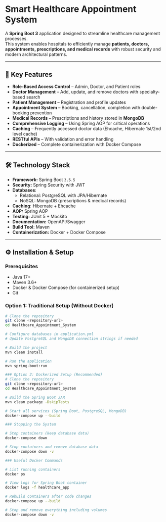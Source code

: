 # Smart Healthcare Appointment System

A **Spring Boot 3** application designed to streamline healthcare management processes.  
This system enables hospitals to efficiently manage **patients, doctors, appointments, prescriptions, and medical records** with robust security and modern architectural patterns.

---

## 🚀 Key Features
- **Role-Based Access Control** – Admin, Doctor, and Patient roles  
- **Doctor Management** – Add, update, and remove doctors with specialty-based search  
- **Patient Management** – Registration and profile updates  
- **Appointment System** – Booking, cancellation, completion with double-booking prevention  
- **Medical Records** – Prescriptions and history stored in **MongoDB**  
- **Comprehensive Logging** – Using Spring AOP for critical operations  
- **Caching** – Frequently accessed doctor data (Ehcache, Hibernate 1st/2nd level cache)  
- **RESTful APIs** – With validation and error handling  
- **Dockerized** – Complete containerization with Docker Compose  

---

## 🛠 Technology Stack
- **Framework:** Spring Boot `3.5.5`  
- **Security:** Spring Security with JWT  
- **Databases:**  
  - Relational: PostgreSQL with JPA/Hibernate  
  - NoSQL: MongoDB (prescriptions & medical records)  
- **Caching:** Hibernate + Ehcache  
- **AOP:** Spring AOP  
- **Testing:** JUnit 5 + Mockito  
- **Documentation:** OpenAPI/Swagger  
- **Build Tool:** Maven  
- **Containerization:** Docker + Docker Compose  

---

## ⚙️ Installation & Setup

### Prerequisites
- Java 17+
- Maven 3.6+
- Docker & Docker Compose (for containerized setup)
- Git

### Option 1: Traditional Setup (Without Docker)
```bash
# Clone the repository
git clone <repository-url>
cd Healthcare_Appointment_System

# Configure databases in application.yml
# Update PostgreSQL and MongoDB connection strings if needed

# Build the project
mvn clean install

# Run the application
mvn spring-boot:run

### Option 2: Dockerized Setup (Recommended)
# Clone the repository
git clone <repository-url>
cd Healthcare_Appointment_System

# Build the Spring Boot JAR
mvn clean package -DskipTests

# Start all services (Spring Boot, PostgreSQL, MongoDB)
docker-compose up --build

### Stopping the System

# Stop containers (keep database data)
docker-compose down

# Stop containers and remove database data
docker-compose down -v

### Useful Docker Commands

# List running containers
docker ps

# View logs for Spring Boot container
docker logs -f healthcare_app

# Rebuild containers after code changes
docker-compose up --build

# Stop and remove everything including volumes
docker-compose down -v

